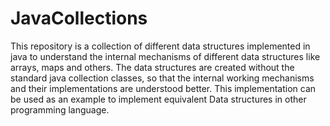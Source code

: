 # JavaCollections

This repository is a collection of different data structures implemented in java to understand the internal mechanisms of different data structures like arrays, maps and others.
The data structures are created without the standard java collection classes, so that the internal working mechanisms and their  implementations are understood better. 
This implementation can be used as an example to implement equivalent Data structures in other programming language.
